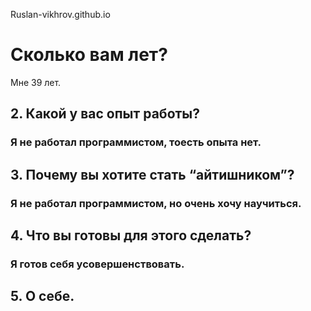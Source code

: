  Ruslan-vikhrov.github.io

 #  Сколько вам лет? 
   Мне 39 лет.  
 <h2>2.    Какой у вас опыт работы?  
<p> <h3> Я не работал программистом, тоесть опыта нет. 
<h2>3.    Почему вы хотите стать “айтишником”?
<p> <h3> Я не работал программистом, но очень хочу научиться. 
<h2>4.        Что вы готовы для этого сделать?
<p><h3>  Я готов себя усовершенствовать. 
<h2>5. О себе.<h/>



